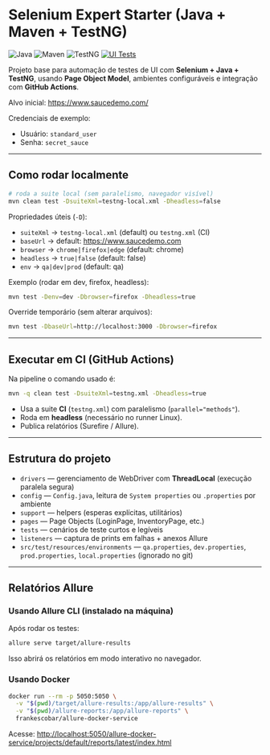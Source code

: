 # Selenium Expert Starter (Java + Maven + TestNG)

![Java](https://img.shields.io/badge/java-17-blue)
![Maven](https://img.shields.io/badge/build-Maven-success)
![TestNG](https://img.shields.io/badge/tests-TestNG-green)
[![UI Tests](https://github.com/raynara-martins/selenium-expert-starter/actions/workflows/ui-tests.yml/badge.svg)](https://github.com/raynara-martins/selenium-expert-starter/actions/workflows/ui-tests.yml)

Projeto base para automação de testes de UI com **Selenium + Java + TestNG**, usando **Page Object Model**, ambientes configuráveis e integração com **GitHub Actions**.

Alvo inicial: https://www.saucedemo.com/
  
Credenciais de exemplo:  
- Usuário: `standard_user`  
- Senha: `secret_sauce`

---

## Como rodar localmente

```bash
# roda a suite local (sem paralelismo, navegador visível)
mvn clean test -DsuiteXml=testng-local.xml -Dheadless=false
```

Propriedades úteis (`-D`):
- `suiteXml` → `testng-local.xml` (default) ou `testng.xml` (CI)
- `baseUrl` → default: https://www.saucedemo.com
- `browser` → `chrome|firefox|edge` (default: chrome)
- `headless` → `true|false` (default: false)
- `env` → `qa|dev|prod` (default: qa)

Exemplo (rodar em dev, firefox, headless):
```bash
mvn test -Denv=dev -Dbrowser=firefox -Dheadless=true
```

Override temporário (sem alterar arquivos):
```bash
mvn test -DbaseUrl=http://localhost:3000 -Dbrowser=firefox
```

---

## Executar em CI (GitHub Actions)

Na pipeline o comando usado é:
```bash
mvn -q clean test -DsuiteXml=testng.xml -Dheadless=true
```

- Usa a suite **CI** (`testng.xml`) com paralelismo (`parallel="methods"`).
- Roda em **headless** (necessário no runner Linux).
- Publica relatórios (Surefire / Allure).

---

## Estrutura do projeto

- `drivers` — gerenciamento de WebDriver com **ThreadLocal** (execução paralela segura)
- `config` — `Config.java`, leitura de `System properties` ou `.properties` por ambiente
- `support` — helpers (esperas explícitas, utilitários)
- `pages` — Page Objects (LoginPage, InventoryPage, etc.)
- `tests` — cenários de teste curtos e legíveis
- `listeners` — captura de prints em falhas + anexos Allure
- `src/test/resources/environments` — `qa.properties`, `dev.properties`, `prod.properties`, `local.properties` (ignorado no git)

---

## Relatórios Allure

### Usando Allure CLI (instalado na máquina)
Após rodar os testes:
```bash
allure serve target/allure-results
```

Isso abrirá os relatórios em modo interativo no navegador.

### Usando Docker 
```bash
docker run --rm -p 5050:5050 \
  -v "$(pwd)/target/allure-results:/app/allure-results" \
  -v "$(pwd)/allure-reports:/app/allure-reports" \
  frankescobar/allure-docker-service
```
Acesse:
[http://localhost:5050/allure-docker-service/projects/default/reports/latest/index.html](http://localhost:5050/allure-docker-service/projects/default/reports/latest/index.html)
